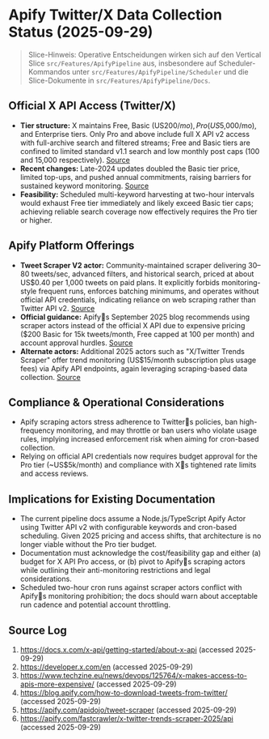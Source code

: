 # Apify Twitter/X Data Collection Status (2025-09-29)

> Slice-Hinweis: Operative Entscheidungen wirken sich auf den Vertical Slice `src/Features/ApifyPipeline` aus, insbesondere auf Scheduler-Kommandos unter `src/Features/ApifyPipeline/Scheduler` und die Slice-Dokumente in `src/Features/ApifyPipeline/Docs`.

## Official X API Access (Twitter/X)
- **Tier structure:** X maintains Free, Basic (US$200/mo), Pro (US$5,000/mo), and Enterprise tiers. Only Pro and above include full X API v2 access with full-archive search and filtered streams; Free and Basic tiers are confined to limited standard v1.1 search and low monthly post caps (100 and 15,000 respectively). [Source](https://docs.x.com/x-api/getting-started/about-x-api)
- **Recent changes:** Late-2024 updates doubled the Basic tier price, limited top-ups, and pushed annual commitments, raising barriers for sustained keyword monitoring. [Source](https://www.techzine.eu/news/devops/125764/x-makes-access-to-apis-more-expensive/)
- **Feasibility:** Scheduled multi-keyword harvesting at two-hour intervals would exhaust Free tier immediately and likely exceed Basic tier caps; achieving reliable search coverage now effectively requires the Pro tier or higher.

## Apify Platform Offerings
- **Tweet Scraper V2 actor:** Community-maintained scraper delivering 30–80 tweets/sec, advanced filters, and historical search, priced at about US$0.40 per 1,000 tweets on paid plans. It explicitly forbids monitoring-style frequent runs, enforces batching minimums, and operates without official API credentials, indicating reliance on web scraping rather than Twitter API v2. [Source](https://apify.com/apidojo/tweet-scraper)
- **Official guidance:** Apifys September 2025 blog recommends using scraper actors instead of the official X API due to expensive pricing ($200 Basic for 15k tweets/month, Free capped at 100 per month) and account approval hurdles. [Source](https://blog.apify.com/how-to-download-tweets-from-twitter/)
- **Alternate actors:** Additional 2025 actors such as "X/Twitter Trends Scraper" offer trend monitoring (US$15/month subscription plus usage fees) via Apify API endpoints, again leveraging scraping-based data collection. [Source](https://apify.com/fastcrawler/x-twitter-trends-scraper-2025/api)

## Compliance & Operational Considerations
- Apify scraping actors stress adherence to Twitters policies, ban high-frequency monitoring, and may throttle or ban users who violate usage rules, implying increased enforcement risk when aiming for cron-based collection.
- Relying on official API credentials now requires budget approval for the Pro tier (~US$5k/month) and compliance with Xs tightened rate limits and access reviews.

## Implications for Existing Documentation
- The current pipeline docs assume a Node.js/TypeScript Apify Actor using Twitter API v2 with configurable keywords and cron-based scheduling. Given 2025 pricing and access shifts, that architecture is no longer viable without the Pro tier budget.
- Documentation must acknowledge the cost/feasibility gap and either (a) budget for X API Pro access, or (b) pivot to Apifys scraping actors while outlining their anti-monitoring restrictions and legal considerations.
- Scheduled two-hour cron runs against scraper actors conflict with Apifys monitoring prohibition; the docs should warn about acceptable run cadence and potential account throttling.

## Source Log
1. https://docs.x.com/x-api/getting-started/about-x-api (accessed 2025-09-29)
2. https://developer.x.com/en (accessed 2025-09-29)
3. https://www.techzine.eu/news/devops/125764/x-makes-access-to-apis-more-expensive/ (accessed 2025-09-29)
4. https://blog.apify.com/how-to-download-tweets-from-twitter/ (accessed 2025-09-29)
5. https://apify.com/apidojo/tweet-scraper (accessed 2025-09-29)
6. https://apify.com/fastcrawler/x-twitter-trends-scraper-2025/api (accessed 2025-09-29)
